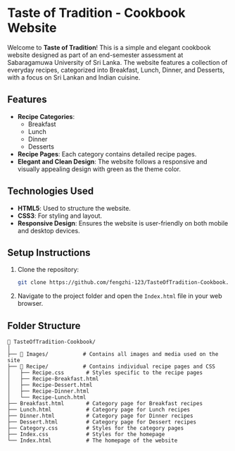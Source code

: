 # Taste of Tradition - Cookbook Website

Welcome to **Taste of Tradition**! This is a simple and elegant cookbook website designed as part of an end-semester assessment at Sabaragamuwa University of Sri Lanka. The website features a collection of everyday recipes, categorized into Breakfast, Lunch, Dinner, and Desserts, with a focus on Sri Lankan and Indian cuisine.

## Features

- **Recipe Categories**: 
  - Breakfast
  - Lunch
  - Dinner
  - Desserts
- **Recipe Pages**: Each category contains detailed recipe pages.
- **Elegant and Clean Design**: The website follows a responsive and visually appealing design with green as the theme color.
  
## Technologies Used

- **HTML5**: Used to structure the website.
- **CSS3**: For styling and layout.
- **Responsive Design**: Ensures the website is user-friendly on both mobile and desktop devices.

## Setup Instructions

1. Clone the repository:
    ```bash
    git clone https://github.com/fengzhi-123/TasteOfTradition-Cookbook.git
    ```
2. Navigate to the project folder and open the `Index.html` file in your web browser.

## Folder Structure

```plaintext
📁 TasteOfTradition-Cookbook/
│
├── 📁 Images/           # Contains all images and media used on the site
├── 📁 Recipe/           # Contains individual recipe pages and CSS
│   ├── Recipe.css       # Styles specific to the recipe pages
│   ├── Recipe-Breakfast.html
│   ├── Recipe-Dessert.html
│   ├── Recipe-Dinner.html
│   └── Recipe-Lunch.html
├── Breakfast.html       # Category page for Breakfast recipes
├── Lunch.html           # Category page for Lunch recipes
├── Dinner.html          # Category page for Dinner recipes
├── Dessert.html         # Category page for Dessert recipes
├── Category.css         # Styles for the category pages
├── Index.css            # Styles for the homepage
└── Index.html           # The homepage of the website
